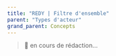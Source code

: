 ```yaml
---
title: "REDY | Filtre d'ensemble"
parent: "Types d'acteur"
grand_parent: Concepts
---
```



> 🚧 en cours de rédaction...

